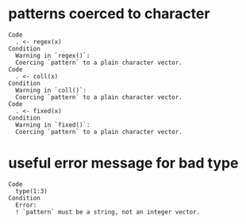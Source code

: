 # patterns coerced to character

    Code
      . <- regex(x)
    Condition
      Warning in `regex()`:
      Coercing `pattern` to a plain character vector.
    Code
      . <- coll(x)
    Condition
      Warning in `coll()`:
      Coercing `pattern` to a plain character vector.
    Code
      . <- fixed(x)
    Condition
      Warning in `fixed()`:
      Coercing `pattern` to a plain character vector.

# useful error message for bad type

    Code
      type(1:3)
    Condition
      Error:
      ! `pattern` must be a string, not an integer vector.

